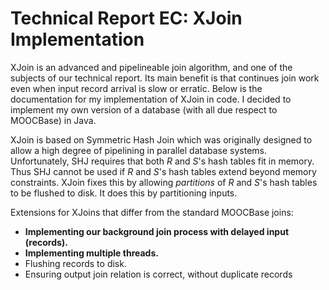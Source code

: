 # Technical Report EC: XJoin Implementation

XJoin is an advanced and pipelineable join algorithm, and one of the subjects of our technical report. Its main benefit is that continues join work even when input record arrival is slow or erratic. Below is the documentation for my implementation of XJoin in code. I decided to implement my own version of a database (with all due respect to MOOCBase) in Java.

XJoin is based on Symmetric Hash Join which was originally designed to allow a high degree of pipelining in parallel database systems. Unfortunately, SHJ requires that both $R$ and $S$'s hash tables fit in memory. Thus SHJ cannot be used if $R$ and $S$'s hash tables extend beyond memory constraints. XJoin fixes this by allowing *partitions* of $R$ and $S$'s hash tables to be flushed to disk. It does this by partitioning inputs. 

Extensions for XJoins that differ from the standard MOOCBase joins: 

- **Implementing our background join process with delayed input (records).** 
- **Implementing multiple threads.**
- Flushing records to disk.
- Ensuring output join relation is correct, without duplicate records



